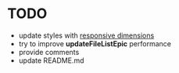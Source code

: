 # TODO

* update styles with [responsive dimensions](https://www.npmjs.com/package/react-native-responsive-dimensions)
* try to improve **updateFileListEpic** performance
* provide comments
* update README.md
